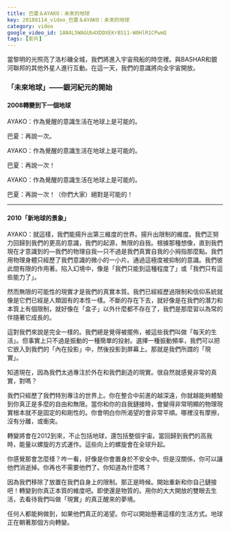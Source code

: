 ```yaml
---
title: 巴夏＆AYAKO：未來的地球
key: 20180114_video_巴夏＆AYAKO：未來的地球
category: video
google_video_id: 1AN4L5WAGUb4XDDXEKrBS11-W0HlR1CPwmQ
tags: [影片]
---
```


當黎明的光照亮了洛杉磯全城，我們將進入宇宙飛船的時空裡。與BASHAR和銀河聯邦的其他外星人進行互動。在這一天，我們的意識將向全宇宙開放。

### 「未來地球」——銀河紀元的開始
#### 2008轉變到下一個地球

AYAKO：作為覺醒的意識生活在地球上是可能的。

巴夏：再說一次。

AYAKO：作為覺醒的意識生活在地球上是可能的。

巴夏：再說一次！

AYAKO：作為覺醒的意識生活在地球上是可能的。

巴夏：再說一次！（你們大家）絕對是可能的！

---

#### 2010「新地球的景象」

AYAKO：就這樣，我們能揚升出第三維度的世界。揚升出限制的維度。我們正努力回歸到我們的更高的意識，我們的起源，無限的自我。根據那種想像，直到我們現在才意識到的—我們的物理自我—只不過是我們真實自我的小拇指那麼點。我們用物理身體只經歷了我們意識的微小的一小片。通過這極度被抑制的意識。我們彼此間有限的作用著。陷入幻境中，像是「我們只能到這種程度了」或「我們只有這些能力了」。

然而無限的可能性的現實才是我們的真實本質。我們已經經歷過限制和信仰系統就像是它們已經是人類固有的本性一樣。不斷的存在下去，就好像是在我們的潛力和本質上有個限制，就好像在「盒子」以外什麼都不存在了，我們是那麼習以為常的伴隨著它成長的。

這對我們來說是完全一樣的。我們總是覺得被擺佈，被這些我們叫做「每天的生活」。但事實上只不過是振動的一種簡單的投射。選擇一種振動頻率，我們可以把它嵌入到我們的「內在投影」中，然後投影到屏幕上。那就是我們所謂的「現實」。

知道現在，因為我們太過專注於外在和我們創造的現實。很自然就感覺非常的真實，對嗎？

我們只經歷了我們特別專注的世界上。你在整合中前進的越深遠，你就越能夠體驗到你真正是多麼的自由和無限。當你和你的自我鏈接時，會變得非常明顯的物理現實根本就不是固定的和剛性的。你會明白你所渴望的會非常平順。哪裡沒有摩擦，沒有分離，或衝突。

轉變將會在2012到來，不止包括地球，還包括整個宇宙。當回歸到我們的高我時，能量以螺旋的方式運作。這些向上的螺旋會在全球升起。

你感覺那會怎麼樣？咋一看，好像是你會置身於不安全中。但是沒關係，你可以讓他們消逝掉。你再也不需要他們了。你知道為什麼嗎？

因為我們移除了放置在我們自身上的限制。那正是時候。開始重新和你自己鏈接吧！轉變到你真正本質的維度吧。即使還是物質的。用你的大大開放的雙眼去生活，去看待我們叫做「現實」的真正醒來的夢境。

任何人都能夠做到，如果他們真正的渴望。你可以開始懸著這樣的生活方式。地球正在朝著那個方向轉變。
